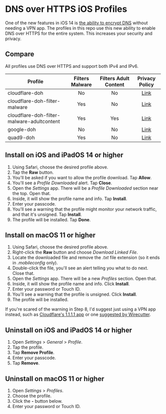 # DNS over HTTPS iOS Profiles

One of the new features in iOS 14 is [the ability to encrypt DNS](https://developer.apple.com/videos/play/wwdc2020/10047/) without needing a VPN app. The profiles in this repo use this new ability to enable DNS over HTTPS for the entire system. This increases your security and privacy.

## Compare

All profiles use DNS over HTTPS and support both IPv4 and IPv6.

| Profile                                    | Filters Malware | Filters Adult Content |                                 Privacy Policy                                |
|--------------------------------------------|:---------------:|:---------------------:|:-----------------------------------------------------------------------------:|
| cloudflare-doh                             |        No       |           No          | [Link](https://developers.cloudflare.com/1.1.1.1/privacy/public-dns-resolver) |
| cloudflare-doh-filter-malware              |       Yes       |           No          | [Link](https://developers.cloudflare.com/1.1.1.1/privacy/public-dns-resolver) |
| cloudflare-doh-filter-malware-adultcontent |       Yes       |          Yes          | [Link](https://developers.cloudflare.com/1.1.1.1/privacy/public-dns-resolver) |
| google-doh                                 |        No       |           No          |         [Link](https://developers.google.com/speed/public-dns/privacy)        |
| quad9-doh                                  |       Yes       |           No          |                  [Link](https://www.quad9.net/home/privacy/)                  |

## Install on iOS and iPadOS 14 or higher

1. Using Safari, choose the desired profile above.
2. Tap the **Raw** button.
3. You'll be asked if you want to allow the profile download. Tap **Allow**.
4. You'll see a *Profile Downloaded* alert. Tap **Close**.
5. Open the *Settings* app. There will be a *Profile Downloaded* section near the top. Open that.
6. Inside, it will show the profile name and info. Tap **Install**.
7. Enter your passcode.
8. You'll see a warning that the profile might monitor your network traffic, and that it's unsigned. Tap **Install**.
9. The profile will be installed. Tap **Done**.

## Install on macOS 11 or higher

1. Using Safari, choose the desired profile above.
2. Right-click the **Raw** button and choose *Download Linked File*.
3. Locate the downloaded file and remove the *.txt* file extension (so it ends in *.mobileconfig* only).
4. Double-click the file, you'll see an alert telling you what to do next. Close that.
5. Open the *Settings* app. There will be a new *Profiles* section. Open that.
6. Inside, it will show the profile name and info. Click **Install**.
7. Enter your password or Touch ID.
8. You'll see a warning that the profile is unsigned. Click **Install**.
9. The profile will be installed.

If you're scared of the warning in Step 8, I'd suggest just using a VPN app instead, such as [Cloudflare's 1.1.1.1 app](https://1.1.1.1/) or one [suggested by Wirecutter](https://www.nytimes.com/wirecutter/reviews/best-vpn-service/).

## Uninstall on iOS and iPadOS 14 or higher

1. Open *Settings* > *General* > *Profile*.
2. Tap the profile.
3. Tap **Remove Profile**.
4. Enter your passcode.
5. Tap **Remove**.

## Uninstall on macOS 11 or higher

1. Open *Settings* > *Profiles*.
2. Choose the profile.
3. Click the **-** button below.
4. Enter your password or Touch ID.
